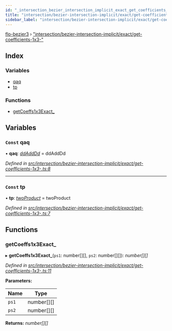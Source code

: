 ```yaml
---
id: "_intersection_bezier_intersection_implicit_exact_get_coefficients_1x3__"
title: "intersection/bezier-intersection-implicit/exact/get-coefficients-1x3-"
sidebar_label: "intersection/bezier-intersection-implicit/exact/get-coefficients-1x3-"
---
```


[flo-bezier3](../globals.md) › ["intersection/bezier-intersection-implicit/exact/get-coefficients-1x3-"](_intersection_bezier_intersection_implicit_exact_get_coefficients_1x3__.md)

## Index

### Variables

* [qaq](_intersection_bezier_intersection_implicit_exact_get_coefficients_1x3__.md#const-qaq)
* [tp](_intersection_bezier_intersection_implicit_exact_get_coefficients_1x3__.md#const-tp)

### Functions

* [getCoeffs1x3Exact_](_intersection_bezier_intersection_implicit_exact_get_coefficients_1x3__.md#getcoeffs1x3exact_)

## Variables

### `Const` qaq

• **qaq**: *[ddAddDd](_global_properties_bounds_get_interval_box_get_interval_box_quad_.md#ddadddd)* = ddAddDd

*Defined in [src/intersection/bezier-intersection-implicit/exact/get-coefficients-1x3-.ts:8](https://github.com/FlorisSteenkamp/FloBezier/blob/6f79660/src/intersection/bezier-intersection-implicit/exact/get-coefficients-1x3-.ts#L8)*

___

### `Const` tp

• **tp**: *[twoProduct](_intersection_bezier_intersection_implicit_inversion_old_.md#twoproduct)* = twoProduct

*Defined in [src/intersection/bezier-intersection-implicit/exact/get-coefficients-1x3-.ts:7](https://github.com/FlorisSteenkamp/FloBezier/blob/6f79660/src/intersection/bezier-intersection-implicit/exact/get-coefficients-1x3-.ts#L7)*

## Functions

###  getCoeffs1x3Exact_

▸ **getCoeffs1x3Exact_**(`ps1`: number[][], `ps2`: number[][]): *number[][]*

*Defined in [src/intersection/bezier-intersection-implicit/exact/get-coefficients-1x3-.ts:11](https://github.com/FlorisSteenkamp/FloBezier/blob/6f79660/src/intersection/bezier-intersection-implicit/exact/get-coefficients-1x3-.ts#L11)*

**Parameters:**

Name | Type |
------ | ------ |
`ps1` | number[][] |
`ps2` | number[][] |

**Returns:** *number[][]*
